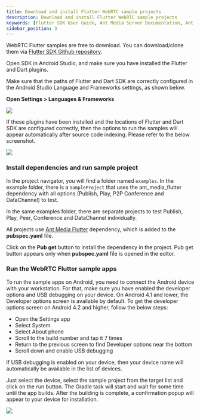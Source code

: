 ```yaml
---
title: Download and install Flutter WebRTC sample projects
description: Download and install Flutter WebRTC sample projects 
keywords: [Flutter SDK User Guide, Ant Media Server Documentation, Ant Media Server Tutorials]
sidebar_position: 3
---
```


WebRTC Flutter samples are free to download. You can download/clone them via [Flutter SDK Github repository](https://github.com/ant-media/WebRTC-Flutter-SDK/).

Open SDK in Android Studio, and make sure you have installed the Flutter and Dart plugins. 

Make sure that the paths of Flutter and Dart SDK are correctly configured in the Android Studio Language and Frameworks settings, as shown below.

**Open Settings > Languages & Frameworks**

![](@site/static/img/sdk-integration/flutter-sdk/dart-package-settings.png)

If these plugins have been installed and the locations of Flutter and Dart SDK are configured correctly, then the options to run the samples will appear automatically after source code indexing. Please refer to the below screenshot.

![](@site/static/img/sdk-integration/flutter-sdk/comapile-and-run-sample.png)

### Install dependencies and run sample project

In the project navigator, you will find a folder named `examples`. In the example folder, there is a `SampleProject` that uses the ant_media_flutter dependency with all options (Publish, Play, P2P Conference and DataChannel) to test. 

In the same examples folder, there are separate projects to test Publish, Play, Peer, Conference and DataChannel individually.

All projects use [Ant Media Flutter](https://pub.dev/packages/ant_media_flutter ) dependency, which is added to the **pubspec.yaml** file. 

Click on the **Pub get** button to install the dependency in the project. Pub get button appears only when **pubspec.yaml** file is opened in the editor.

### Run the WebRTC Flutter sample apps

To run the sample apps on Android, you need to connect the Android device with your workstation. For that, make sure you have enabled the developer options and USB debugging on your device. On Android 4.1 and lower, the Developer options screen is available by default. To get the developer options screen on Android 4.2 and higher, follow the below steps:

*   Open the Settings app
*   Select System
*   Select About phone
*   Scroll to the build number and tap it 7 times
*   Return to the previous screen to find Developer options near the bottom
*   Scroll down and enable USB debugging

If USB debugging is enabled on your device, then your device name will automatically be available in the list of devices.

Just select the device, select the sample project from the target list and click on the run button. The Gradle task will start and wait for some time until the app builds. After the building is complete, a confirmation popup will appear to your device for installation.

![](@site/static/img/sdk-integration/flutter-sdk/device-and-sample-list.png)
